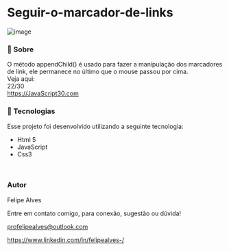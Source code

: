 # Seguir-o-marcador-de-links
![image](https://user-images.githubusercontent.com/78622458/176539811-ff5f47e2-0edb-4a3e-952d-ae5c2a4bca5a.png)


### 🔖 Sobre
O método appendChild() é usado para fazer a manipulação dos marcadores de link, ele permanece no último que o mouse passou por cima.
<br/>
Veja aqui:
<br/>
22/30 <br/>
https://JavaScript30.com 

### 🚀 Tecnologias
Esse projeto foi desenvolvido utilizando a seguinte tecnologia:

+ Html 5
+ JavaScript
+ Css3
 <br/>
 
### Autor
Felipe Alves <br/>

Entre em contato comigo, para conexão, sugestão ou dúvida! <br/>

profelipealves@outlook.com <br/>

https://www.linkedin.com/in/felipealves-/

